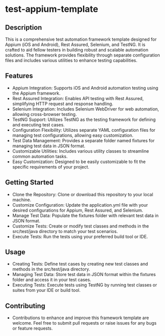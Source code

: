 # test-appium-template
## Description

This is a comprehensive test automation framework template designed for Appium (iOS and Android), Rest Assured, Selenium, and TestNG. It is crafted to aid fellow testers in building robust and scalable automation solutions. The framework provides flexibility through separate configuration files and includes various utilities to enhance testing capabilities.

## Features

- Appium Integration: Supports iOS and Android automation testing using the Appium framework.
- Rest Assured Integration: Enables API testing with Rest Assured, simplifying HTTP request and response handling.
- Selenium Integration: Includes Selenium WebDriver for web automation, allowing cross-browser testing.
- TestNG Support: Utilizes TestNG as the testing framework for defining and executing test cases.
- Configuration Flexibility: Utilizes separate YAML configuration files for managing test configurations, allowing easy customization.
- Test Data Management: Provides a separate folder named fixtures for managing test data in JSON format.
- Customizable Utilities: Includes various utility classes to streamline common automation tasks.
- Easy Customization: Designed to be easily customizable to fit the specific requirements of your project.

## Getting Started
- Clone the Repository: Clone or download this repository to your local machine.
- Customize Configuration: Update the application.yml file with your desired configurations for Appium, Rest Assured, and Selenium.
- Manage Test Data: Populate the fixtures folder with relevant test data in JSON format.
- Customize Tests: Create or modify test classes and methods in the src/test/java directory to match your test scenarios.
- Execute Tests: Run the tests using your preferred build tool or IDE.

##  Usage
- Creating Tests: Define test cases by creating new test classes and methods in the src/test/java directory.
- Managing Test Data: Store test data in JSON format within the fixtures folder and access it in your test cases.
- Executing Tests: Execute tests using TestNG by running test classes or suites from your IDE or build tool.

## Contributing
- Contributions to enhance and improve this framework template are welcome. Feel free to submit pull requests or raise issues for any bugs or feature requests.
